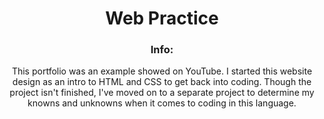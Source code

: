 <center><h1>Web Practice</h1>

<h3>Info:</h3>
<p>
 This portfolio was an example showed on YouTube. 
 I started this website design as an intro to HTML and CSS to get back into coding.
 Though the project isn't finished,
 I've moved on to a separate project to determine my knowns and unknowns when it comes to coding in this language.
</p>
</center>
